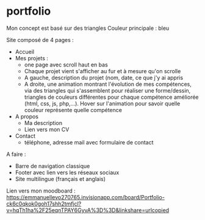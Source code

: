 # portfolio

Mon concept est basé sur des triangles
Couleur principale : bleu

Site composé de 4 pages :
  - Accueil
  - Mes projets :
      - one page avec scroll haut en bas
      - Chaque projet vient s'afficher au fur et à mesure qu'on scrolle
      - A gauche, description du projet (nom, date, ce que j'y ai appris
      - A droite, une animation montrant l'évolution de mes compétences, via des triangles qui s'assemblent pour réaliser une forme/dessin, triangles de couleurs différentes pour chaque compétence améliorée (html, css, js, php,...). Hover sur l'animation pour savoir quelle couleur représente quelle compétence
  - A propos
      - Ma description
      - Lien vers mon CV
  - Contact
      - téléphone, adresse mail avec formulaire de contact
    
A faire : 
- Barre de navigation classique
- Footer avec lien vers les réseaux sociaux
- Site multilingue (français et anglais)


Lien vers mon moodboard : https://emmanuellevo270765.invisionapp.com/board/Portfolio-ck6c0qkok0goh17shh2tmfjcl?v=hqTh1ha%2F25eqnTPAY6GyvA%3D%3D&linkshare=urlcopied
